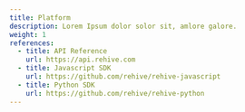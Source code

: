 ```yaml
---
title: Platform
description: Lorem Ipsum dolor solor sit, amlore galore.
weight: 1
references:
  - title: API Reference
    url: https://api.rehive.com
  - title: Javascript SDK
    url: https://github.com/rehive/rehive-javascript
  - title: Python SDK
    url: https://github.com/rehive/rehive-python
---
```


